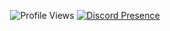<div align="center">
  
![Profile Views](https://komarev.com/ghpvc/?username=Rynix01&color=green&label=PROFILE+VIEWS)
[![Discord Presence](https://lanyard.cnrad.dev/api/747852892995715152)](https://discord.com/users/747852892995715152)
</div>

